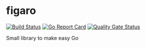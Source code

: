# figaro

[![Build Status](https://github.com/alexdebril/figaro/actions/workflows/go.yml/badge.svg)](https://github.com/alexdebril/figaro/actions/workflows/go.yml/)
[![Go Report Card](https://goreportcard.com/badge/github.com/alexdebril/figaro)](https://goreportcard.com/report/github.com/alexdebril/figaro)
[![Quality Gate Status](https://sonarcloud.io/api/project_badges/measure?project=alexdebril_figaro&metric=alert_status)](https://sonarcloud.io/summary/new_code?id=alexdebril_figaro)

Small library to make easy Go
